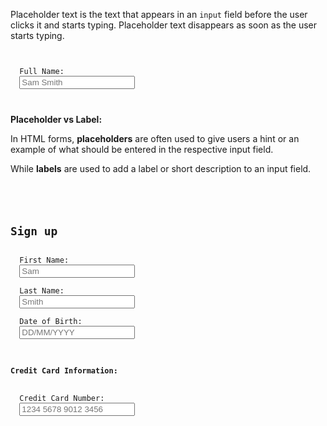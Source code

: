 Placeholder text is the text that appears in
an `input` field before the user clicks it and
starts typing. Placeholder text disappears
as soon as the user starts typing.

<codeblock language="html" type="lesson">
<code>
<form>
  <label>Full Name:</label>
  <input type="text" placeholder="Sam Smith">
</form>
</code>
</codeblock>

**Placeholder vs Label:**

In HTML forms, **placeholders** are often used to give
users a hint or an example of what should be entered
in the respective input field.

While **labels** are used to add a label or short description
to an input field.

<codeblock language="html" type="lesson">
<code>
<form>
  <h2>Sign up</h2>
  <label>First Name:</label>
  <input type="text" placeholder="Sam"><br>
  <label>Last Name: </label>
  <input type="text" placeholder="Smith"><br>
  <label>Date of Birth:</label>
  <input type="text" placeholder="DD/MM/YYYY"><br>
  <h4>Credit Card Information:</h4>
  <label>Credit Card Number:</label>
  <input type="text" placeholder="1234 5678 9012 3456"><br>
</form>
</code>
</codeblock>
